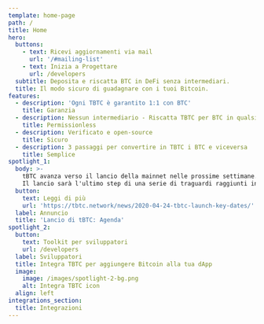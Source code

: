 ```yaml
---
template: home-page
path: /
title: Home
hero:
  buttons:
    - text: Ricevi aggiornamenti via mail
      url: '/#mailing-list'
    - text: Inizia a Progettare
      url: /developers
  subtitle: Deposita e riscatta BTC in DeFi senza intermediari.
  title: Il modo sicuro di guadagnare con i tuoi Bitcoin.
features:
  - description: 'Ogni TBTC è garantito 1:1 con BTC'
    title: Garanzia
  - description: Nessun intermediario - Riscatta TBTC per BTC in qualsiasi momento
    title: Permissionless
  - description: Verificato e open-source
    title: Sicuro
  - description: 3 passaggi per convertire in TBTC i BTC e viceversa
    title: Semplice
spotlight_1:
  body: >-
    tBTC avanza verso il lancio della mainnet nelle prossime settimane.
    Il lancio sarà l'ultimo step di una serie di traguardi raggiunti in un percorso iniziato il 24 Aprile.
  button:
    text: Leggi di più
    url: 'https://tbtc.network/news/2020-04-24-tbtc-launch-key-dates/'
  label: Annuncio
  title: 'Lancio di tBTC: Agenda'
spotlight_2:
  button:
    text: Toolkit per sviluppatori
    url: /developers
  label: Sviluppatori
  title: Integra TBTC per aggiungere Bitcoin alla tua dApp
  image:
    image: /images/spotlight-2-bg.png
    alt: Integra TBTC icon
  align: left
integrations_section:
  title: Integrazioni
---
```


